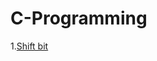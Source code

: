 # C-Programming
1.[Shift bit](https://github.com/EBaleLa/C-Programming/blob/master/codes/ShiftBit.cpp)
